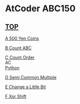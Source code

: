 # AtCoder ABC150  

## [TOP](https://atcoder.jp/contests/abc150)  

[A 500 Yen Coins](https://atcoder.jp/contests/abc150/tasks/abc150_a)   

[](https://atcoder.jp/contests/abc150/submissions/)  

[B Count ABC](https://atcoder.jp/contests/abc150/tasks/abc150_b)   

[](https://atcoder.jp/contests/abc150/submissions/)  

[C Count Order](https://atcoder.jp/contests/abc150/tasks/abc150_c)   
AC  
[Python](https://atcoder.jp/contests/abc150/submissions/15558252)  

[D Semi Common Multiple](https://atcoder.jp/contests/abc150/tasks/abc150_d)   

[](https://atcoder.jp/contests/abc150/submissions/)  

[E Change a Little Bit](https://atcoder.jp/contests/abc150/tasks/abc150_e)   

[](https://atcoder.jp/contests/abc150/submissions/)  

[F Xor Shift](https://atcoder.jp/contests/abc150/tasks/abc150_f)   

[](https://atcoder.jp/contests/abc150/submissions/)  

